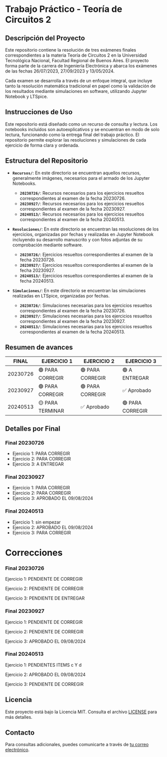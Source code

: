 # Trabajo Práctico - Teoría de Circuitos 2
## Descripción del Proyecto
Este repositorio contiene la resolución de tres exámenes finales correspondientes a la materia Teoría de Circuitos 2 en la Universidad Tecnológica Nacional, Facultad Regional de Buenos Aires. El proyecto forma parte de la carrera de Ingeniería Electrónica y abarca los exámenes de las fechas 26/07/2023, 27/09/2023 y 13/05/2024.

Cada examen se desarrolla a través de un enfoque integral, que incluye tanto la resolución matemática tradicional en papel como la validación de los resultados mediante simulaciones en software, utilizando Jupyter Notebook y LTSpice.

## Instrucciones de Uso
Este repositorio está diseñado como un recurso de consulta y lectura. Los notebooks incluidos son autoexplicativos y se encuentran en modo de solo lectura, funcionando como la entrega final del trabajo práctico. El repositorio permite explorar las resoluciones y simulaciones de cada ejercicio de forma clara y ordenada.

## Estructura del Repositorio

- **`Recursos/`**: En este directorio se encuentran aquellos recursos, generalmente imágenes, necesarios para el armado de los Jupyter Notebooks.
  - **`20230726/`**: Recursos necesarios para los ejercicios resueltos correspondientes al examen de la fecha 20230726.
  - **`20230927/`**: Recursos necesarios para los ejercicios resueltos correspondientes al examen de la fecha 20230927.
  - **`20240513/`**: Recursos necesarios para los ejercicios resueltos correspondientes al examen de la fecha 20240513.

- **`Resoluciones/`**: En este directorio se encuentran las resoluciones de los ejercicios, organizadas por fechas y realizadas en Jupyter Notebook incluyendo su desarrollo manuscrito y con fotos adjuntas de su comprobación mediante software.
  - **`20230726/`**: Ejercicios resueltos correspondientes al examen de la fecha 20230726.
  - **`20230927/`**: Ejercicios resueltos correspondientes al examen de la fecha 20230927.
  - **`20240513/`**: Ejercicios resueltos correspondientes al examen de la fecha 20240513.

- **`Simulaciones/`**: En este directorio se encuentran las simulaciones realizadas en LTSpice, organizadas por fechas.
  - **`20230726/`**: Simulaciones necesarias para los ejercicios resueltos correspondientes al examen de la fecha 20230726.
  - **`20230927/`**: Simulaciones necesarias para los ejercicios resueltos correspondientes al examen de la fecha 20230927.
  - **`20240513/`**: Simulaciones necesarias para los ejercicios resueltos correspondientes al examen de la fecha 20240513.

## Resumen de avances

| FINAL    | EJERCICIO 1  | EJERCICIO 2  | EJERCICIO 3  |
|----------|---------------|--------------|--------------|
| 20230726 | 🟢 PARA CORREGIR | 🟢 PARA CORREGIR | 🟢 A ENTREGAR |
| 20230927 | 🟢 PARA CORREGIR | 🟢 PARA CORREGIR | ✅ Aprobado  |
| 20240513 | 🟡 PARA TERMINAR  | ✅ Aprobado   | 🟢 PARA CORREGIR |

## Detalles por Final

### Final 20230726
* Ejercicio 1: PARA CORREGIR
* Ejercicio 2: PARA CORREGIR
* Ejercicio 3: A ENTREGAR

### Final 20230927
* Ejercicio 1: PARA CORREGIR
* Ejercicio 2: PARA CORREGIR
* Ejercicio 3: APROBADO EL 09/08/2024

### Final 20240513
* Ejercicio 1: sin empezar
* Ejercicio 2: APROBADO EL 09/08/2024
* Ejercicio 3: PARA CORREGIR

# Correcciones

### Final 20230726

Ejercicio 1: PENDIENTE DE CORREGIR

Ejercicio 2: PENDIENTE DE CORREGIR

Ejercicio 3: PENDIENTE DE ENTREGAR

### Final 20230927

Ejercicio 1: PENDIENTE DE CORREGIR

Ejercicio 2: PENDIENTE DE CORREGIR

Ejercicio 3: APROBADO EL 09/08/2024

### Final 20240513

Ejercicio 1: PENDIENTES ITEMS c Y d

Ejercicio 2: APROBADO EL 09/08/2024

Ejercicio 3: PENDIENTE DE CORREGIR


## Licencia

Este proyecto está bajo la Licencia MIT. Consulta el archivo [LICENSE](./LICENSE) para más detalles.

## Contacto

Para consultas adicionales, puedes comunicarte a través de [tu correo electrónico](mailto:matias@matnalopez.com.ar).
